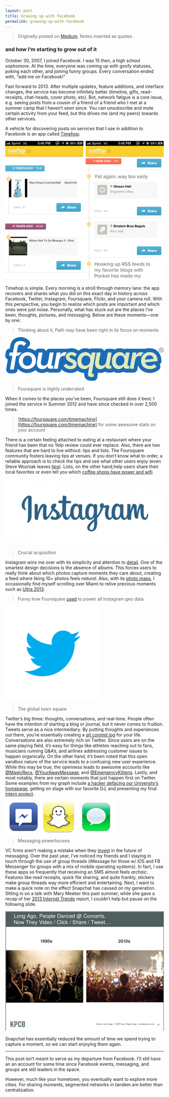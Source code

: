 ```yaml
---
layout: post
title: Growing up with Facebook
permalink: growing-up-with-facebook
---
```


  > Originally posted on [Medium](https://medium.com/experiences-of-a-student-hacker/growing-up-with-facebook-8956121ff8d8). Notes inserted as quotes.

### and how I’m starting to grow out of it

October 30, 2007, I joined Facebook. I was 15 then, a high school sophomore. At the time, everyone was coming up with goofy statuses, poking each other, and joining funny groups. Every conversation ended with, “add me on Facebook!”

Fast forward to 2013. After multiple updates, feature additions, and interface changes, the service has become infinitely better (timeline, gifts, read-receipts, chat-heads, cover photo, etc). But, network fatigue is a core issue, e.g. seeing posts from a cousin of a friend of a friend who I met at a summer camp that I haven’t seen since. You can unsubscribe and mute certain activity from your feed, but this drives me (and my peers) towards other services.

A vehicle for discovering posts on services that I use in addition to Facebook is an app called [Timehop](http://timehop.com).

![](/public/images/timehop.png)

Timehop is simple. Every morning is a stroll through memory lane: the app recovers and shares what you did on this exact day in history across Facebook, Twitter, Instagram, Foursquare, Flickr, and your camera roll. With this perspective, you begin to realize which posts are important and which ones were just noise. Personally, what has stuck out are the places I’ve been, thoughts, pictures, and messaging. Below are these moments—one by one:

> Thinking about it, Path may have been right in its focus on moments

![](/public/images/foursquare.png)

> Foursquare is highly underrated

When it comes to the places you’ve been, Foursquare still does it best. I joined the service in Summer 2012 and have since checked in over 2,500 times.

> [https://foursquare.com/timemachine](https://foursquare.com/timemachine) for some awesome stats on your account

There is a certain feeling attached to eating at a restaurant where your friend has been that no Yelp review could ever replace. Also, there are two features that are hard to live without: tips and lists. The Foursquare community fosters leaving tips at venues. If you don’t know what to order, a reliable approach is to check the tips and see what other users enjoy (even Steve Wozniak leaves [tips](https://foursquare.com/stevewoz)). Lists, on the other hand,help users share their local favorites or even tell you which [coffee shops have power and wifi](https://foursquare.com/tek/list/free-wifi--power-in-san-francisco).

![](/public/images/instagram.jpg)

> Crucial acquisition

Instagram wins me over with its simplicity and attention to [detail](https://twitter.com/levie/status/374326435227250688). One of the smartest design decisions is the absence of albums. This forces users to really think about which photos capture moments they care about, creating a feed where liking 10+ photos feels *natural*. Also, with its [photo maps](http://blog.instagram.com/post/29555443184/instagram-3-0-photo-maps-more-weve-been), I occasionally find myself scrolling over Miami to relive precious moments such as [Ultra 2013](https://www.youtube.com/watch?v=caYdSWljo1g).

> Funny how Foursquare [used](http://thenextweb.com/socialmedia/2014/05/03/instagrams-move-replace-foursquare-facebook-places-premature/) to power all Instagram geo data

![](/public/images/twitter.png)

> The global town square

Twitter’s big three: thoughts, conversations, and real-time. People often have the intention of starting a blog or journal, but it never comes to fruition. Tweets serve as a nice intermediary. By putting thoughts and experiences out there, you’re essentially creating a [*git commit log*](https://www.atlassian.com/git/tutorials/setting-up-a-repository/) for your life. Conversations are also extremely rich on Twitter. Since users are on the same playing field, it’s easy for things like athletes reaching out to fans, musicians running Q&A’s, and airlines addressing customer issues to happen organically. On the other hand, it’s been noted that this open sandbox nature of the service leads to a confusing new user experience. While this may be true, the openness leads to awesome accounts like [@MagicRecs](https://twitter.com/MagicRecs), [@YourAwayMessage](https://twitter.com/yourawaymessage), and [@EmergencyKittens](https://twitter.com/EmrgencyKittens). Lastly, and most notably, there are certain moments that just happen first on Twitter. Some examples from my graph include [a hacker defacing our University’s homepage](https://twitter.com/R00tTh3B0x/status/323979355577524225), getting on stage with our favorite DJ, and presenting my final [intern project](https://twitter.com/jasdev/status/363439854585016320).

![](/public/images/messaging.png)

> Messaging powerhouses

VC firms aren’t making a mistake when they [invest](http://thenextweb.com/insider/2013/03/19/one-week-live-messageme-crests-1-million-users-lands-1-9-million-in-seed-fundingfrom-a17z-others/) in the future of messaging. Over the past year, I’ve noticed my friends and I staying in touch through the use of group threads (iMessage for those w/ iOS and FB Messenger for groups with a mix of mobile operating systems). In fact, I use these apps so frequently that receiving an SMS almost feels *archaic*. Features like read receipts, quick file sharing, and quite frankly, stickers make group threads way more efficient and entertaining. Next, I want to make a quick note on the effect Snapchat has caused on my generation. Sitting in on a talk with Mary Meeker this past summer, while she gave a recap of her [2013 Internet Trends](http://www.kpcb.com/blog/2013-internet-trends) report, I couldn’t help but pause on the following slide.

![](/public/images/concert-phones.png)

Snapchat has essentially reduced the amount of time we spend trying to capture a moment, so we can start enjoying them again.

---

This post isn’t meant to serve as my departure from Facebook. I’ll still have an an account for some time since Facebook events, messaging, and groups are still leaders in the space.

However, much like your hometown, you eventually want to explore more cities. For sharing moments, segmented networks in tandem are better than centralization.
